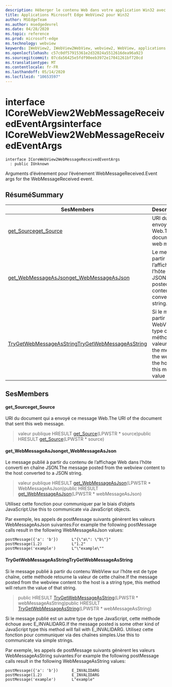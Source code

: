 ```yaml
---
description: Héberger le contenu Web dans votre application Win32 avec le contrôle Microsoft Edge WebView2
title: Applications Microsoft Edge WebView2 pour Win32
author: MSEdgeTeam
ms.author: msedgedevrel
ms.date: 04/28/2020
ms.topic: reference
ms.prod: microsoft-edge
ms.technology: webview
keywords: IWebView2, IWebView2WebView, webview2, WebView, applications Win32, Win32, Edge, ICoreWebView2, ICoreWebView2Controller, contrôle de navigateur, html Edge
ms.openlocfilehash: c57c0df57915361e2d32024a5512616dea96a923
ms.sourcegitcommit: 07cda56425e5fdf90eeb3972e17041261bf720cd
ms.translationtype: MT
ms.contentlocale: fr-FR
ms.lasthandoff: 05/14/2020
ms.locfileid: "10653597"
---
```

# <span data-ttu-id="e5f9b-104">interface ICoreWebView2WebMessageReceivedEventArgs</span><span class="sxs-lookup"><span data-stu-id="e5f9b-104">interface ICoreWebView2WebMessageReceivedEventArgs</span></span> 

```
interface ICoreWebView2WebMessageReceivedEventArgs
  : public IUnknown
```

<span data-ttu-id="e5f9b-105">Arguments d’événement pour l’événement WebMessageReceived.</span><span class="sxs-lookup"><span data-stu-id="e5f9b-105">Event args for the WebMessageReceived event.</span></span>

## <span data-ttu-id="e5f9b-106">Résumé</span><span class="sxs-lookup"><span data-stu-id="e5f9b-106">Summary</span></span>

 <span data-ttu-id="e5f9b-107">Ses</span><span class="sxs-lookup"><span data-stu-id="e5f9b-107">Members</span></span>                        | <span data-ttu-id="e5f9b-108">Descriptions</span><span class="sxs-lookup"><span data-stu-id="e5f9b-108">Descriptions</span></span>
--------------------------------|---------------------------------------------
[<span data-ttu-id="e5f9b-109">get_Source</span><span class="sxs-lookup"><span data-stu-id="e5f9b-109">get_Source</span></span>](#get_source) | <span data-ttu-id="e5f9b-110">URI du document qui a envoyé ce message Web.</span><span class="sxs-lookup"><span data-stu-id="e5f9b-110">The URI of the document that sent this web message.</span></span>
[<span data-ttu-id="e5f9b-111">get_WebMessageAsJson</span><span class="sxs-lookup"><span data-stu-id="e5f9b-111">get_WebMessageAsJson</span></span>](#get_webmessageasjson) | <span data-ttu-id="e5f9b-112">Le message publié à partir du contenu de l’affichage Web dans l’hôte converti en chaîne JSON.</span><span class="sxs-lookup"><span data-stu-id="e5f9b-112">The message posted from the webview content to the host converted to a JSON string.</span></span>
[<span data-ttu-id="e5f9b-113">TryGetWebMessageAsString</span><span class="sxs-lookup"><span data-stu-id="e5f9b-113">TryGetWebMessageAsString</span></span>](#trygetwebmessageasstring) | <span data-ttu-id="e5f9b-114">Si le message publié à partir du contenu WebView sur l’hôte est de type chaîne, cette méthode retourne la valeur de cette chaîne.</span><span class="sxs-lookup"><span data-stu-id="e5f9b-114">If the message posted from the webview content to the host is a string type, this method will return the value of that string.</span></span>

## <span data-ttu-id="e5f9b-115">Ses</span><span class="sxs-lookup"><span data-stu-id="e5f9b-115">Members</span></span>

#### <span data-ttu-id="e5f9b-116">get_Source</span><span class="sxs-lookup"><span data-stu-id="e5f9b-116">get_Source</span></span> 

<span data-ttu-id="e5f9b-117">URI du document qui a envoyé ce message Web.</span><span class="sxs-lookup"><span data-stu-id="e5f9b-117">The URI of the document that sent this web message.</span></span>

> <span data-ttu-id="e5f9b-118">valeur publique HRESULT [get_Source](#get_source)(LPWSTR \* source)</span><span class="sxs-lookup"><span data-stu-id="e5f9b-118">public HRESULT [get_Source](#get_source)(LPWSTR \* source)</span></span>

#### <span data-ttu-id="e5f9b-119">get_WebMessageAsJson</span><span class="sxs-lookup"><span data-stu-id="e5f9b-119">get_WebMessageAsJson</span></span> 

<span data-ttu-id="e5f9b-120">Le message publié à partir du contenu de l’affichage Web dans l’hôte converti en chaîne JSON.</span><span class="sxs-lookup"><span data-stu-id="e5f9b-120">The message posted from the webview content to the host converted to a JSON string.</span></span>

> <span data-ttu-id="e5f9b-121">valeur publique HRESULT [get_WebMessageAsJson](#get_webmessageasjson)(LPWSTR \* WebMessageAsJson)</span><span class="sxs-lookup"><span data-stu-id="e5f9b-121">public HRESULT [get_WebMessageAsJson](#get_webmessageasjson)(LPWSTR \* webMessageAsJson)</span></span>

<span data-ttu-id="e5f9b-122">Utilisez cette fonction pour communiquer par le biais d’objets JavaScript.</span><span class="sxs-lookup"><span data-stu-id="e5f9b-122">Use this to communicate via JavaScript objects.</span></span>

<span data-ttu-id="e5f9b-123">Par exemple, les appels de postMessage suivants génèrent les valeurs WebMessageAsJson suivantes:</span><span class="sxs-lookup"><span data-stu-id="e5f9b-123">For example the following postMessage calls result in the following WebMessageAsJson values:</span></span>

```
postMessage({'a': 'b'})      L"{\"a\": \"b\"}"
postMessage(1.2)             L"1.2"
postMessage('example')       L"\"example\""
```

#### <span data-ttu-id="e5f9b-124">TryGetWebMessageAsString</span><span class="sxs-lookup"><span data-stu-id="e5f9b-124">TryGetWebMessageAsString</span></span> 

<span data-ttu-id="e5f9b-125">Si le message publié à partir du contenu WebView sur l’hôte est de type chaîne, cette méthode retourne la valeur de cette chaîne.</span><span class="sxs-lookup"><span data-stu-id="e5f9b-125">If the message posted from the webview content to the host is a string type, this method will return the value of that string.</span></span>

> <span data-ttu-id="e5f9b-126">public HRESULT [TryGetWebMessageAsString](#trygetwebmessageasstring)(LPWSTR \* webMessageAsString)</span><span class="sxs-lookup"><span data-stu-id="e5f9b-126">public HRESULT [TryGetWebMessageAsString](#trygetwebmessageasstring)(LPWSTR \* webMessageAsString)</span></span>

<span data-ttu-id="e5f9b-127">Si le message publié est un autre type de type JavaScript, cette méthode échoue avec E_INVALIDARG.</span><span class="sxs-lookup"><span data-stu-id="e5f9b-127">If the message posted is some other kind of JavaScript type this method will fail with E_INVALIDARG.</span></span> <span data-ttu-id="e5f9b-128">Utilisez cette fonction pour communiquer via des chaînes simples.</span><span class="sxs-lookup"><span data-stu-id="e5f9b-128">Use this to communicate via simple strings.</span></span>

<span data-ttu-id="e5f9b-129">Par exemple, les appels de postMessage suivants génèrent les valeurs WebMessageAsString suivantes:</span><span class="sxs-lookup"><span data-stu-id="e5f9b-129">For example the following postMessage calls result in the following WebMessageAsString values:</span></span>

```
postMessage({'a': 'b'})      E_INVALIDARG
postMessage(1.2)             E_INVALIDARG
postMessage('example')       L"example"
```

